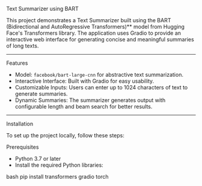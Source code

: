  Text Summarizer using BART 

This project demonstrates a Text Summarizer built using the BART (Bidirectional and AutoRegressive Transformers)** model from Hugging Face's Transformers library. The application uses Gradio to provide an interactive web interface for generating concise and meaningful summaries of long texts.

---

Features

- Model: `facebook/bart-large-cnn` for abstractive text summarization.
- Interactive Interface: Built with Gradio for easy usability.
- Customizable Inputs: Users can enter up to 1024 characters of text to generate summaries.
- Dynamic Summaries: The summarizer generates output with configurable length and beam search for better results.

---

Installation

To set up the project locally, follow these steps:

Prerequisites
- Python 3.7 or later
- Install the required Python libraries: 

bash
pip install transformers gradio torch
